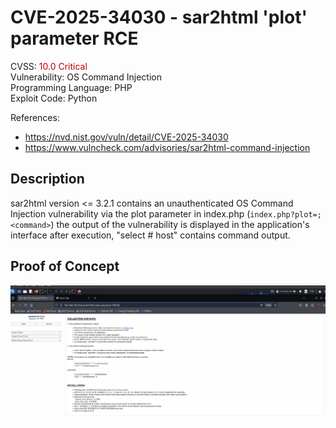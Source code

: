 # CVE-2025-34030 - sar2html 'plot' parameter RCE

CVSS: <span style="color:rgb(192, 0, 0)">10.0 Critical</span><br>
Vulnerability: OS Command Injection<br>
Programming Language: PHP<br>
Exploit Code: Python <br>

References: 
- https://nvd.nist.gov/vuln/detail/CVE-2025-34030
- https://www.vulncheck.com/advisories/sar2html-command-injection

## Description
sar2html version <= 3.2.1 contains an unauthenticated OS Command Injection vulnerability via the plot parameter in index.php (`index.php?plot=; <command>`) the output of the vulnerability is displayed in the application's interface after execution, "select # host" contains command output.
<br>

## Proof of Concept
![Demo Video](img/CVE-2025-34030.gif)


